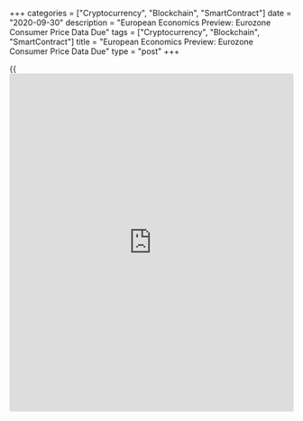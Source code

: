 +++
categories = ["Cryptocurrency", "Blockchain", "SmartContract"]
date = "2020-09-30"
description = "European Economics Preview: Eurozone Consumer Price Data Due"
tags = ["Cryptocurrency", "Blockchain", "SmartContract"]
title = "European Economics Preview: Eurozone Consumer Price Data Due"
type = "post"
+++

{{<iframe id="large-banner" src="https://www.bounty.group/#slide=24.0" width="100%" height="600" scrolling="no" style="border: 0px solid rgb(216, 221, 230); border-radius: 3px;">}}

Consumer prices from euro area, unemployment and retail sales from
Germany are due on Wednesday, headlining a busy day for the European
economic [news](https://www.letsplayfx.com/blog/forex-news-website/).

At 2.00 am ET, the Office for National Statistics releases revised UK
GDP data for the second quarter. The [economy][1] is forecast to shrink
20.4 percent sequentially, as initially estimated.

In the meantime, UK Nationwide house price data is due. Economists
forecast house prices to rise 4.5 percent on year in September, faster
than the 3.7 percent increase in August.

Also, Destatis releases Germany's retail sales, unemployment and import
prices figures. Retail sales are forecast to gain 0.4 percent on month
in August, in contrast to a 0.9 percent drop in July.

At 2.45 am ET, France's statistical office Insee is scheduled to issue
consumer prices and household spending data. Household spending is seen
falling 0.1 percent on month, reversing a 0.5 percent rise in July.  
  
At 3.00 am ET, gross wages and producer prices from Hungary and foreign
trade from Turkey are due.

At 3.55 am ET, Germany's unemployment data is due from the Federal Labor
Agency. The jobless rate is expected to remain unchanged at 6.4 percent
in September.

At 4.30 am ET, Bank of England is set to publish minutes of the FPC
meeting.

At 5.00 am ET, Eurostat is slated to publish euro area flash consumer
price data. Prices are forecast to drop 0.2 percent on a yearly basis in
September, the same pace of fall as seen in August.

For comments and feedback [contact](https://www.playgroundfx.com/contact/): editorial@rtt[news](https://www.letsplayfx.com/blog/forex-news-website/).com

[Business News][2]

   1. www.rtt[news](https://www.letsplayfx.com/blog/forex-news-website/).com/Content/EconomicNews.aspx
   2. www.rtt[news](https://www.letsplayfx.com/blog/forex-news-website/).com/Content/Business.aspx